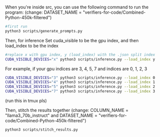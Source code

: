 When you're inside src, you can use the following command to run the program:
(change: DATASET_NAME = "verifiers-for-code/Combined-Python-450k-filtered")
```bash
#first run
python3 scripts/generate_prompts.py
```
Then, for inference
Set cuda_visible to be the gpu index, and then load_index to be the index 
```bash
#replace x with gpu index, y (load_index) with the .json split index
CUDA_VISIBLE_DEVICES="x" python3 scripts/inference.py --load_index y
```

For example, if your gpu indices are 3, 4, 5, 7 and indices are 0, 1, 2, 3
```bash
CUDA_VISIBLE_DEVICES="3" python3 scripts/inference.py --load_index 0
CUDA_VISIBLE_DEVICES="4" python3 scripts/inference.py --load_index 1
CUDA_VISIBLE_DEVICES="5" python3 scripts/inference.py --load_index 2
CUDA_VISIBLE_DEVICES="7" python3 scripts/inference.py --load_index 3
```
(run this in tmux pls)

Then, stitch the results together (change: COLUMN_NAME = "llama3_70b_instruct" and DATASET_NAME = "verifiers-for-code/Combined-Python-450k-filtered")
```bash
python3 scripts/stitch_results.py
```